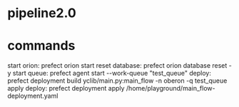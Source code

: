 # pipeline2.0

# commands
start orion: prefect orion start
reset database: prefect orion database reset -y
start queue: prefect agent start --work-queue "test_queue"
deploy: prefect deployment build yclib/main.py:main_flow -n oberon -q test_queue
apply deploy: prefect deployment apply /home/playground/main_flow-deployment.yaml